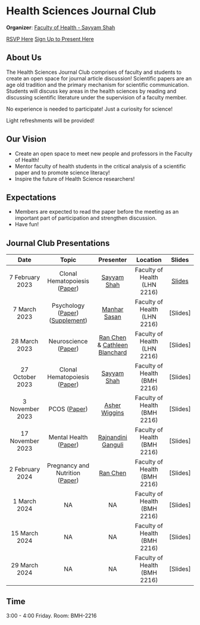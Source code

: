 # Health Sciences Journal Club

**Organizer**: [Faculty of Health - Sayyam Shah](mailto:sayyam.n.shah@gmail.com)

 [RSVP Here](https://forms.gle/PUFZjytCFHGWr5uKA)
 [Sign Up to Present Here](https://forms.gle/EVrNtPuncuWS1AxbA)


## About Us

The Health Sciences Journal Club comprises of faculty and students to create an open space for journal article discussion! Scientific papers are an age old tradition and the primary mechanism for scientific communication. Students will discuss key areas in the health sciences by reading and discussing scientific literature under the supervision of a faculty member.  

No experience is needed to participate! Just a curiosity for science!

Light refreshments will be provided!

## Our Vision

- Create an open space to meet new people and professors in the Faculty of Health!
- Mentor faculty of health students in the critical analysis of a scientific paper and to promote science literacy! 
- Inspire the future of Health Science researchers!

## Expectations

- Members are expected to read the paper before the meeting as an important part of participation and strengthen discussion.
- Have fun!

## Journal Club Presentations


|Date| Topic | Presenter| Location | Slides | 
|:----------------:|:----------------------------------------:|:----------:|:------:|:-------:|
| 7 February 2023 |Clonal Hematopoiesis ([Paper](https://www.nejm.org/doi/full/10.1056/nejmoa1408617)) |[Sayyam Shah](mailto:s284shah@uwaterloo.ca) | Faculty of Health (LHN 2216)|[Slides](https://drive.google.com/file/d/18EFHjOdcSqa11FU7wyf2UFXEGs-EkQpJ/view?usp=sharing)|
| 7 March 2023 | Psychology ([Paper](https://www.jneurosci.org/content/34/50/16567)) ([Supplement](https://theconversation.com/the-real-reason-some-people-become-addicted-to-drugs-81004)) | [Manhar Sasan](mailto:mssasan@uwaterloo.ca)  | Faculty of Health (LHN 2216)| [Slides]|
| 28 March 2023 | Neuroscience ([Paper](https://www.ncbi.nlm.nih.gov/pmc/articles/PMC7788465/)) | [Ran Chen](mailto:r359chen@uwaterloo.ca) & [Cathleen Blanchard](mailto:cblanchard@uwaterloo.ca) | Faculty of Health (LHN 2216)| [Slides]|
| 27 October 2023 | Clonal Hematopoiesis ([Paper](https://www.nature.com/articles/s41591-022-01708-3)) | [Sayyam Shah](mailto:s284shah@uwaterloo.ca)| Faculty of Health (BMH 2216)| [Slides] |
| 3 November 2023 | PCOS ([Paper](https://www.nature.com/articles/s41467-020-19003-5)) | [Asher Wiggins](mailto:asher.wiggins@uwaterloo.ca) | Faculty of Health (BMH 2216)| [Slides] |
| 17 November 2023 | Mental Health ([Paper](https://www.amandabluezheutlin.com/2018_LP_MDDExerciseBRFSS.pdf)) | [Rajnandini Ganguli](mailto:r3ganguli@uwaterloo.ca)| Faculty of Health (BMH 2216)| [Slides] |
| 2 February 2024 | Pregnancy and Nutrition ([Paper](https://www.ncbi.nlm.nih.gov/pmc/articles/PMC7013905/pdf/ijerph-17-00638.pdf)) | [Ran Chen](mailto:r359chen@uwaterloo.ca) | Faculty of Health (BMH 2216)| [Slides] |
| 1 March 2024 | NA | NA | Faculty of Health (BMH 2216)| [Slides] |
| 15 March 2024 | NA | NA | Faculty of Health (BMH 2216)| [Slides] |
| 29 March 2024 | NA | NA | Faculty of Health (BMH 2216)| [Slides] |

## Time
3:00 - 4:00 Friday.
Room: BMH-2216
